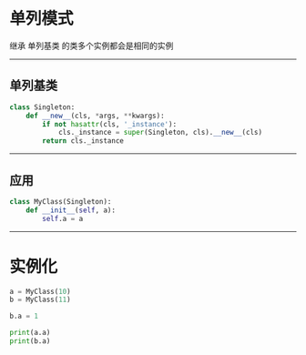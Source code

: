 # 单列模式

继承 单列基类 的类多个实例都会是相同的实例

---
## 单列基类

```python
class Singleton:
    def __new__(cls, *args, **kwargs):
        if not hasattr(cls, '_instance'):
            cls._instance = super(Singleton, cls).__new__(cls)
        return cls._instance
```

---
## 应用

```python
class MyClass(Singleton):
    def __init__(self, a):
        self.a = a
```

---
# 实例化

```python
a = MyClass(10)
b = MyClass(11)

b.a = 1

print(a.a)
print(b.a)
```

